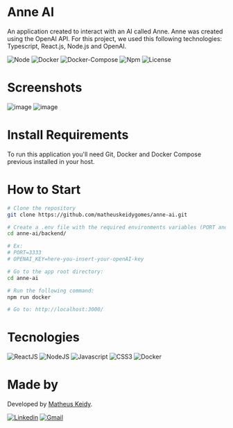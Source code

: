 # Anne AI

An application created to interact with an AI called Anne. Anne was created using the OpenAI API. For this project, we used this following technologies: Typescript, React.js, Node.js and OpenAI.

![Node](https://img.shields.io/badge/Node-v16.14%20(LTS)-brightgreen)
![Docker](https://img.shields.io/badge/Docker-v20.10.12-informational)
![Docker-Compose](https://img.shields.io/badge/Docker--compose-v1.29.2-blue)
![Npm](https://img.shields.io/badge/Npm-v8.3.1-blue)
![License](https://img.shields.io/badge/License-MIT-red)


# Screenshots

![image](https://user-images.githubusercontent.com/74063350/220494934-4ac77273-0441-4059-ad29-e16a72c814f1.png)
![image](https://user-images.githubusercontent.com/74063350/220494957-c16afb3a-baad-4288-b5e0-d5fe38782b53.png)


# Install Requirements

To run this application you'll need Git, Docker and Docker Compose previous installed in your host.

# How to Start

```bash
# Clone the repository
git clone https://github.com/matheuskeidygomes/anne-ai.git

# Create a .env file with the required environments variables (PORT and OPENAI_KEY) in the root of the following directory:
cd anne-ai/backend/

# Ex: 
# PORT=3333
# OPENAI_KEY=here-you-insert-your-openAI-key

# Go to the app root directory:
cd anne-ai

# Run the following command:
npm run docker

# Go to: http://localhost:3000/
```


# Tecnologies

![ReactJS](https://img.shields.io/badge/React-20232A?style=for-the-badge&logo=react&logoColor=61DAFB)
![NodeJS](https://img.shields.io/badge/Node.js-43853D?style=for-the-badge&logo=node.js&logoColor=white)
![Javascript](https://img.shields.io/badge/JavaScript-F7DF1E?style=for-the-badge&logo=javascript&logoColor=black)
![CSS3](https://img.shields.io/badge/CSS3-1572B6?style=for-the-badge&logo=css3&logoColor=white)
![Docker](https://img.shields.io/badge/Docker-2CA5E0?style=for-the-badge&logo=docker&logoColor=white)

  
# Made by

Developed by <a href="https://github.com/matheuskeidygomes"> Matheus Keidy</a>.   
  
[![Linkedin](https://img.shields.io/badge/LinkedIn-0077B5?style=for-the-badge&logo=linkedin&logoColor=white)](https://www.linkedin.com/in/matheus-keidy-7b9886190/)
[![Gmail](https://img.shields.io/badge/Gmail-D14836?style=for-the-badge&logo=gmail&logoColor=white)](mailto:matheuskeidygomes@gmail.com)




